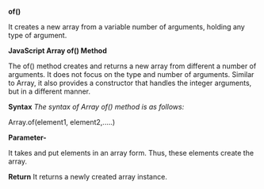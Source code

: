 **of()**

It creates a new array from a variable number of arguments, holding any type of argument.

**JavaScript Array of() Method**

The of() method creates and returns a new array from different a number of arguments. It does not focus on the type and number of arguments. Similar to Array, it also provides a constructor that handles the integer arguments, but in a different manner.

**Syntax**
_The syntax of Array of() method is as follows:_

Array.of(element1, element2,.....)  

**Parameter-**

It takes and put elements in an array form. Thus, these elements create the array.

**Return**
It returns a newly created array instance.
